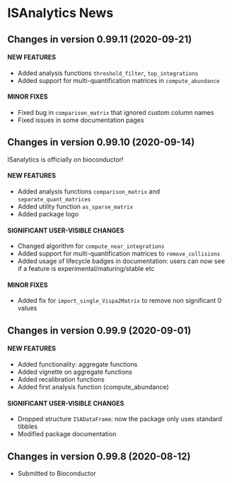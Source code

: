 # ISAnalytics News

## Changes in version 0.99.11 (2020-09-21)

#### NEW FEATURES

* Added analysis functions `threshold_filter`, `top_integrations`
* Added support for multi-quantification matrices in `compute_abundance`

#### MINOR FIXES

* Fixed bug in `comparison_matrix` that ignored custom column names
* Fixed issues in some documentation pages

## Changes in version 0.99.10 (2020-09-14)

ISanalytics is officially on bioconductor!

#### NEW FEATURES

* Added analysis functions `comparison_matrix` and `separate_quant_matrices`
* Added utility function `as_sparse_matrix`
* Added package logo

#### SIGNIFICANT USER-VISIBLE CHANGES

* Changed algorithm for `compute_near_integrations`
* Added support for multi-quantification matrices to `remove_collisions`
* Added usage of lifecycle badges in documentation: users can now see if 
a feature is experimental/maturing/stable etc

#### MINOR FIXES

* Added fix for `import_single_Vispa2Matrix` to remove non significant 
0 values

## Changes in version 0.99.9 (2020-09-01)

#### NEW FEATURES

* Added functionality: aggregate functions
* Added vignette on aggregate functions
* Added recalibration functions
* Added first analysis function (compute_abundance)

#### SIGNIFICANT USER-VISIBLE CHANGES

* Dropped structure `ISADataFrame`: now the package only uses standard tibbles
* Modified package documentation

## Changes in version 0.99.8 (2020-08-12)
* Submitted to Bioconductor
